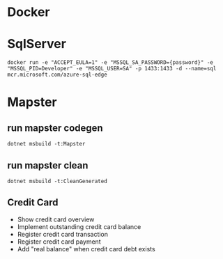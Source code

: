# Docker
# SqlServer
`docker run -e "ACCEPT_EULA=1" -e "MSSQL_SA_PASSWORD={password}" -e "MSSQL_PID=Developer" -e "MSSQL_USER=SA" -p 1433:1433 -d --name=sql mcr.microsoft.com/azure-sql-edge`

# Mapster

## run mapster codegen

`dotnet msbuild -t:Mapster`

## run mapster clean

`dotnet msbuild -t:CleanGenerated`

## Credit Card
- Show credit card overview
- Implement outstanding credit card balance
- Register credit card transaction
- Register credit card payment
- Add "real balance" when credit card debt exists